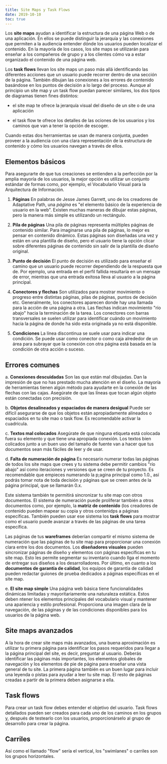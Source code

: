 ```yaml
--- 
title: Site Maps y Task Flows
date: 2019-10-10
toc: true
---
```


Los **site maps** ayudan a identificar la estructura de una página Web o de una aplicación. En ellos se puede distinguir la jerarquía y las conexiones que permiten a la audiencia entender dónde los usuarios pueden localizar el contenido.  En la mayoría de los casos, los site maps se utilizarán para enseñar a los compañeros de grupo y a los clientes cómo va a estar organizado el contenido de una página web.

Los **task flows** llevan los site maps un paso más allá identificando las diferentes acciones que un usuario puede recorrer dentro de una sección de la página. También dibujan las conexiones a los errores de contenido basándose en los puntos de decisión a lo largo del proceso. Aunque al principio un site map y un task flow puedan parecer similares, los dos tipos de diagramas tienen fines distintos: 

* el site map te ofrece la jerarquía visual del diseño de un site o de una aplicación

* el task flow te ofrece los detalles de las ociones de los usuarios y los caminos que van a tener la opción de escoger.

Cuando estas dos herramientas se usan de manera conjunta, pueden proveer a la audiencia con una clara representación de la estructura de contenido y cómo los usuarios navegan a través de ellos.

## Elementos básicos ##

Para asegurarte de que tus creaciones se entienden a la perfección por la amplia mayoría de los usuarios, la mejor opción es utilizar un conjunto estándar de formas como, por ejemplo, el Vocabulario Visual para la Arquitectura de Información.

1. **Páginas**
En palabras de Jesse James Garrett, uno de los creadores de Adaptative Path, una *página* es "el elemento básico de la experiencia de usuario en la web". Existen muchas maneras de dibujar estas páginas, pero la manera más simple es utilizando un rectángulo. 

2. **Pila de páginas**
Una pila de páginas representa múltiples páginas de contenido similar. Para imaginarse una pila de páginas, lo mejor es pensar en contenido dinámico. Estas páginas son diseñadas una vez y están en una plantilla de diseño, pero el usuario tiene la opción clicar sobre diferentes páginas de contenido sin salir de la plantilla de diseño original.

3. **Punto de decisión** 
El punto de decisión es utilizado para enseñar el camino que un usuario puede recorrer dependiendo de la respuesta que de. Por ejemplo, una entrada en el perfil fallida resultaría en un mensaje de error, mientras que una entrada exitosa lleva al usuario a la página principal.

4. **Conectores y flechas** 
Son utilizados para mostrar movimiento o progreso entre distintas páginas, pilas de páginas, puntos de decisión etc. Generalmente, los conectores aparecen donde hay una llamada para la acción de una página a otra. Las flechas indican movimiento "río abajo" hacia la terminación de la tarea. Los conectores con barras transversales se suelen utilizar para identificar cuándo un movimiento hacia la página de donde ha sido esta originada ya no está disponible.

5. **Condiciones**
La línea discontinua se suele usar para indicar una condición. Se puede usar como conector o como caja alrededor de un área para subrayar que la conexión con otra página está basada en la condición de otra acción o suceso.

## Errores comunes ##

a. **Conexiones descuidadas** Son las que están mal dibujadas. Dan la impresión de que no has prestado mucha atención en el diseño. La mayoría de herramientas tienen algún método para ayudarte en la conexión de las flechas con las cajas. Asegúrate de que las líneas que tocan algún objeto están conectadas con precisión.

b. **Objetos desalineados y espaciados de manera desigual** Puede ser difícil asegurarse de que los objetos están apropiadamente alineados o espaciados en tu site mao o task flow. Es recomendable activar la cuadrícula.

c. **Textos mal colocados** Asegúrate de que ninguna etiqueta está colocada fuera su elemento y que tiene una apropiada conexión. Los textos bien colicados junto a un buen uso del tamaño de fuente van a hacer que tus documentos sean más fáciles de leer y de usar.

d. **Falta de numeración de página** Es necesario numerar todas las páginas de todos los site maps que crees y tu sistema debe permitir cambios "río abajo" así como iteraciones y versiones que se creen de tu proyecto. Es recomendable que empieces numerando la p;agina principal como 1.0., así podrás tomar nota de toda decisión y páginas que se creen antes de la página principal, que se llamarán 0.x.

Este sistema también te permitirá sincronizar tu site map con otros documentos. El sistema de numeración puede proliferar también a otros documentos como, por ejemplo, la **matriz de contenido** (los creadores de contenido pueden mapear su copia y otros contenidps a páginas específicas. También pueden usar ese sistema los **task flows** para mostrar como el usuario puede avanzar a través de las páginas de una tarea específica.

Las páginas de tus **wareframes** deberían compartir el mismo sistema de numeración que las páginas de tu site map para proporcionar una conexión clara entre los dos documentos. Los **diseñadores visuales** pueden sincronizar páginas de diseño y elementos con páginas específicas en tu site map. Esto les permite segmentar su inventario cuando llga el momento de entregar sus diseños a los desarrolladores. Por último, en cuanto a los **documentos de garantía de calidad**, los equipos de garantía de calidad pueden redactar guiones de prueba dedicados a páginas específicas en el site map.

e. **El site map simple** Una página web básica tiene funcionalidades dinámicas limitadas y mayoritariamente una naturaleza estática. Estos deben ntener los elementos principales del vocabulario visual y mantener una apariencia y estilo profesional. Proporciona una imagen clara de la navegación, de las páginas y de las condiciones disponibles para los usuarios de la página web.

## Site maps avanzados ##

A la hora de crear site maps más avanzados, una buena aproximación es utilizar tu primera página para identificar los pasos requeridos para llegar a la página principal del site, es decir, preguntar al usuario. Deberás identificar las páginas más importantes, los elementos globales de navegación y los elementos de pie de página para enseñar una vista general de tu site. La primera página también es un buen lugar para incluir una leyenda o pistas para ayudar a leer tu site map. El resto de páginas creadas a partir de la primera deben asignarse a ella.

## Task flows ##

Para crear un task flow debes entender el objetivo del usuario. Task flows detallados pueden ser creados para cada uno de los caminos en los grupos y, después de testearlo con los usuarios, proporcionárselo al grupo de desarrollo para crear la página.

## Carriles ##

Así como el llamado "flow" sería el vertical, los "swimlanes" o carriles son los grupos horizontales.








